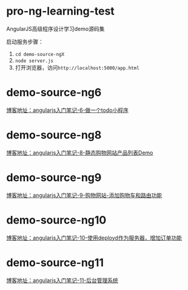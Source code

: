 # pro-ng-learning-test
AngularJS高级程序设计学习demo源码集

启动服务步骤：
1. `cd demo-source-ngX`
2. `node server.js`
3. 打开浏览器，访问`http://localhost:5000/app.html`

# demo-source-ng6
[博客地址：angularjs入门笔记-6-做一个todo小程序](https://xmoyking.github.io/2017/05/01/angularjs6/)

# demo-source-ng8
[博客地址：angularjs入门笔记-8-静态购物网站产品列表Demo](https://xmoyking.github.io/2017/05/05/angularjs8/)

# demo-source-ng9
[博客地址：angularjs入门笔记-9-购物网站-添加购物车和路由功能](https://xmoyking.github.io/2017/05/08/angularjs9/)


# demo-source-ng10
[博客地址：angularjs入门笔记-10-使用deployd作为服务器，增加订单功能](https://xmoyking.github.io/2017/05/11/angularjs10/)


# demo-source-ng11
[博客地址：angularjs入门笔记-11-后台管理系统](https://xmoyking.github.io/2017/05/14/angularjs11/)